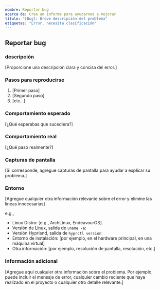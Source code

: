 ```yaml
---
nombre: Reportar bug
acerca de: Crea un informe para ayudarnos a mejorar
título: "[Bug]: Breve descripción del problema"
etiquetas: "Error, necesita clasificación"
---
```


## Reportar bug

### descripción

[Proporcione una descripción clara y concisa del error.]

### Pasos para reproducirse

1. [Primer paso]
2. [Segundo paso]
3. [etc...]

### Comportamiento esperado

[¿Qué esperabas que sucediera?]

### Comportamiento real

[¿Qué pasó realmente?]

### Capturas de pantalla

[Si corresponde, agregue capturas de pantalla para ayudar a explicar su problema.]

### Entorno

[Agregue cualquier otra información relevante sobre el error y elimine las líneas innecesarias]

e.g.,

- Linux Distro: [e.g., ArchLinux, EndeavourOS]
- Versión de Linux, salida de `uname -a`:
- Versión Hyprland, salida de `hyprctl version`:
- Entorno de instalación: [por ejemplo, en el hardware principal, en una máquina virtual]
- Otra información: [por ejemplo, resolución de pantalla, resolución, etc.]

### Información adicional

[Agregue aquí cualquier otra información sobre el problema. Por ejemplo, puede incluir el mensaje de error, cualquier cambio reciente que haya realizado en el proyecto o cualquier otro detalle relevante.]
